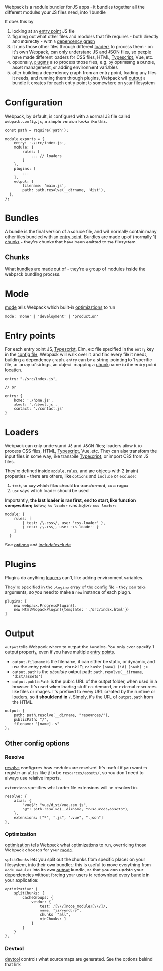 Webpack is a module bundler for JS apps - it bundles together all the different modules your JS files need, into 1 bundle

It does this by 
1. looking at an [entry point](#entry_points) JS file 
2. figuring out what other files and modules that file requires - both directly and indirectly - with a [dependency graph](https://webpack.js.org/concepts/dependency-graph/)
3. it runs those other files through different [loaders](#loaders) to process them - on it's own Webpack, can only understand JS and JSON files, so people have made different loaders for CSS files, HTML, [Typescript](/typescript.html), Vue, etc.
4. optionally, [plugins](#plugins) also process those files, e.g. by optimising a bundle, asset management, or adding environment variables
5. after building a dependency graph from an entry point, loading any files it needs, and running them through plugins, Webpack will [output](#output) a bundle it creates for each entry point to somewhere on your filesystem

# Configuration

Webpack, by default, is configured with a normal JS file called `webpack.config.js`; a simple version looks like this:

```
const path = require('path');

module.exports = {
    entry: './src/index.js',
    module: {
        rules: [
            ... // loaders
        ]
    },
    plugins: [
        ...
    ],
    output: {
        filename: 'main.js',
        path: path.resolve(__dirname, 'dist'),
  },
};
```

# Bundles
A bundle is the final version of a soruce file, and will normally contain many other files bundled with an [entry point](#entry_points).
Bundles are made up of (normally 1) [chunks](#chunks) - they're chunks that have been emitted to the filesystem. 

## Chunks
What [bundles](#bundles) are made out of - they're a group of modules inside the webpack bundling process.

# Mode
[mode](https://webpack.js.org/configuration/mode/) tells Webpack which built-in [optimizations](#optimization) to run
```
mode: 'none' | 'development' | 'production'
```

# Entry points
For each entry point JS, [Typescript](/typescript.html), Elm, etc file specified in the `entry` key in the [config file](#configuration), Webpack will walk over it, and find every file it needs, building a dependency graph.
`entry` can be a string, pointing to 1 specific file, an array of strings, an object, mapping a [chunk](#chunk) name to the entry point location.

```
entry: "./src/index.js",

// or

entry: {
    home: './home.js',
    about: './about.js',
    contact: './contact.js'
}
```

# Loaders
Webpack can only understand JS and JSON files; loaders allow it to process CSS files, HTML, [Typescript](/typescript.html), Vue, etc.
They can also transform the input files in some way, like transpile [Typescript](/typescript.html), or import CSS from JS files.

They're defined inside `module.rules`, and are objects with 2 (main) properties - there are others, like `options` and `include` or `exclude`:
1. `test`, to say which files should be transformed, as a regex
2. `use` says which loader should be used

Importantly, **the last loader is ran first, end to start, like function composition;** below, `ts-loader` runs _before_ `css-loader`:
```
module: {
    rules: [
        { test: /\.css$/, use: 'css-loader' },
        { test: /\.ts$/, use: 'ts-loader' }
    ]
  }
```

See [options](https://webpack.js.org/configuration/module/#useentry) and [include/exclude](https://webpack.js.org/configuration/module/#condition).

# Plugins
Plugins do anything [loaders](#loaders) can't, like adding environment variables.

They're specified in the `plugins` array of the [config file](#configuration) - they can take arguments, so you need to make a `new` instance of each plugin.
```
plugins: [
    new webpack.ProgressPlugin(),
    new HtmlWebpackPlugin({template: './src/index.html'})
]
```

# Output
`output` tells Webpack where to output the bundles. 
You only ever specify 1 output property, even if you have multiple [entry points](#entry_points).

* `output.filename` is the filename, it can either be static, or dynamic, and use the entry point name, chunk ID, or hash: `[name].[id].[hash].js`
* `output.path` is the _absolute_ output path: `path.resolve(__dirname, 'dist/assets')`
* `output.publicPath` is the public URL of the output folder, when used in a browser. It's used when loading stuff on-demand, or external resources like files or images. It's prefixed to every URL created by the runtime or loaders, so **it should end in** `/`. Simply, it's the URL of `output.path` from the HTML.

```
output: {
    path: path.resolve(__dirname, "resources/"),
    publicPath: "/",
    filename: "[name].js"
},
```

## Other config options

### Resolve
[resolve](https://webpack.js.org/configuration/resolve/) configures how modules are resolved. 
It's useful if you want to register an `alias` like `@` to be `resources/assets/`, so you don't need to always use relative imports.

`extensions` specifies what order file extensions will be resolved in.

```
resolve: {
    alias: {
        "vue$": "vue/dist/vue.esm.js",
        "@": path.resolve(__dirname, "resources/assets"),
    },
    extensions: ["*", ".js", ".vue", ".json"]
},
```

### Optimization
[optimization](https://webpack.js.org/configuration/optimization/) tells Webpack what optimizations to run, overriding those Webpack chooses for your [mode](#mode).

`splitChunks` lets you split out the chunks from specific places on your filesystem, into their own bundles; this is useful to move everything from `node_modules` into its own [output](#output) bundle, so that you can update your dependencies without forcing your users to redownload every bundle in your application:

```
optimization: {
    splitChunks: {
        cacheGroups: {
            vendor: {
                test: /[\\/]node_modules[\\/]/,
                name: "js/vendors",
                chunks: "all",
                minChunks: 1
            }
        }
    }
},
```

### Devtool
[devtool](https://webpack.js.org/configuration/devtool/) controls what sourcemaps are generated. See the options behind that link